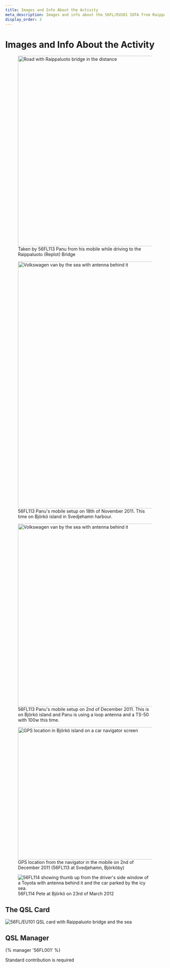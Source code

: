 ```yaml
---
title: Images and Info About the Activity
meta_description: Images and info about the 56FL/EU101 IOTA from Raippaluoto/Björkö island
display_order: 3
---
```


# Images and Info About the Activity

<figure class="photo">
<img src="/56fl-eu101/images/Replot_Bridge_56FL113_Mobile.jpg" width="800" height="600" alt="Road with Raippaluoto bridge in the distance">
<figcaption>
Taken by 56FL113 Panu from his mobile while driving to the Raippaluoto (Replot) Bridge
</figcaption>
</figure>

<figure class="photo">
<img src="/56fl-eu101/images/Bjorkoby_Svedjehamn_1_for_web.jpg" width="584" height="778" alt="Volkswagen van by the sea with antenna behind it">
<figcaption>
56FL113 Panu's mobile setup on 18th of November 2011. This time on Björkö island in Svedjehamn harbour.
</figcaption>
</figure>

<figure class="photo">
<img src="/56fl-eu101/images/56SD113_02122011_Bjorko.jpg" width="768" height="576" alt="Volkswagen van by the sea with antenna behind it">
<figcaption>
56FL113 Panu's mobile setup on 2nd of December 2011. This is on Björkö island and Panu is using a loop antenna and a TS-50 with 100w this time.
</figcaption>
</figure>

<figure class="photo">
<img src="/56fl-eu101/images/56SD113_02122011_GPS_Location.jpg" width="555" height="417" alt="GPS location in Björkö island on a car navigator screen">
<figcaption>
GPS location from the navigator in the mobile on 2nd of December 2011 (56FL113 at Svedjehamn, Björköby)
</figcaption>
</figure>

<figure class="photo">
<img src="/56fl-eu101/images/56FL114_23032012_Bjorko.jpg" alt="56FL114 showing thumb up from the driver's side window of a Toyota with antenna behind it and the car parked by the icy sea.">
<figcaption>
56FL114 Pete at Björkö on 23rd of March 2012
</figcaption>
</figure>

## The QSL Card

<p><a class="image-link" href"/56fl-eu101/images/FF---56FL_eu101.jpg"><img src="/56fl-eu101/images/FF---56FL_eu101-WEB.jpg" alt="56FL/EU101 QSL card with Raippaluoto bridge and the sea"></a></p>

## QSL Manager

{% manager '56FL001' %}

Standard contribution is required
